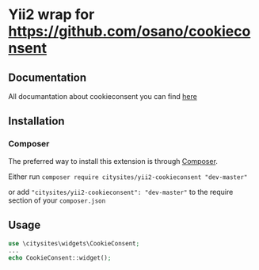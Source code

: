 # Yii2 wrap for https://github.com/osano/cookieconsent

## Documentation

All documantation about cookieconsent you can find [here](https://cookieconsent.osano.com/documentation/about-cookie-consent/)

## Installation

### Composer

The preferred way to install this extension is through [Composer](http://getcomposer.org/).

Either run ```composer require citysites/yii2-cookieconsent "dev-master"```

or add ```"citysites/yii2-cookieconsent": "dev-master"``` to the require section of your ```composer.json```

## Usage

```php
use \citysites\widgets\CookieConsent;
...
echo CookieConsent::widget();
```
